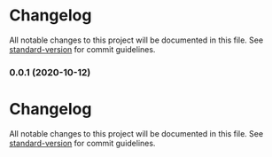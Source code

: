# Changelog

All notable changes to this project will be documented in this file. See [standard-version](https://github.com/conventional-changelog/standard-version) for commit guidelines.

### 0.0.1 (2020-10-12)

# Changelog

All notable changes to this project will be documented in this file. See [standard-version](https://github.com/conventional-changelog/standard-version) for commit guidelines.